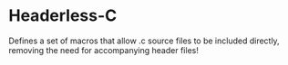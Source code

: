 # Headerless-C
Defines a set of macros that allow .c source files to be included directly, removing the need for accompanying header files!
